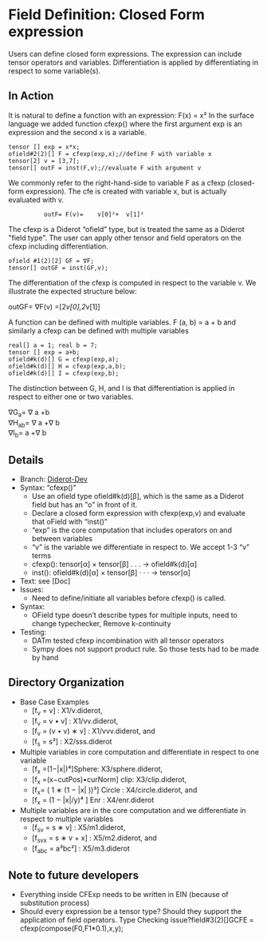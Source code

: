 # Field Definition: Closed Form expression

Users can define closed form expressions. The expression can include tensor operators and variables.  Differentiation is applied by differentiating in respect to some variable(s).
	
## In Action
It is natural to define a function with an expression: F(x) = x²
In the surface language we added function cfexp() where the first argument exp is an expression and the second x is a variable.
 ``` 
tensor [] exp = x*x;  
ofield#2(2)[] F = cfexp(exp,x);//define F with variable x 
tensor[2] v = [3,7];  
tensor[] outF = inst(F,v);//evaluate F with argument v
 ```
We commonly refer to the right-hand-side to variable F as a cfexp (closed-form expression). The cfe is created with variable x, but is actually evaluated with v. 

              outF= F(v)=    v[0]²+  v[1]² 

The cfexp is a Diderot “ofield” type, but is treated the same as a Diderot "field type". The user can apply other tensor and field operators on the cfexp including differentiation.
  ```
ofield #1(2)[2] GF = ∇F; 
tensor[] outGF = inst(GF,v);
 ```
The differentiation of the cfexp is computed in respect to the variable v. We illustrate the expected structure below:      

   outGF=  ∇F(v)
   =[2*v[0],2*v[1]]


A function can be defined with multiple variables.
                    F (a, b) = a + b 
and similarly a cfexp can be defined with multiple variables
  ```
real[] a = 1; real b = 7;  
tensor [] exp = a+b;  
ofield#k(d)[] G = cfexp(exp,a); 
ofield#k(d)[] H = cfexp(exp,a,b); 
ofield#k(d)[] I = cfexp(exp,b);
 ```
The distinction between G, H, and I is that differentiation is applied in respect to either one or two variables.

∇G<sub>a</sub>= ∇ a +b               
∇H<sub>ab</sub>= ∇ a +∇ b                       
∇I<sub>b</sub>=   a +∇ b

## Details
* Branch:   [Diderot-Dev](https://github.com/cchiw/Diderot-Dev) 
* Syntax: “cfexp()"
	- Use an ofield type ofield#k(d)[β], which is the same as a Diderot field but has an "o" in  front of it.
	- Declare a closed form expression with cfexp(exp,v) and evaluate that oField with “inst()”
	* “exp” is the core computation that includes operators on and between variables 
	* “v” is the variable we differentiate in respect to. We accept 1-3 “v” terms  
	* cfexp(): tensor[α] × tensor[β] . . . → ofield#k(d)[α]  
	* inst(): ofield#k(d)[α] × tensor[β] · · · → tensor[α]
* Text: see [Doc]
* Issues:  
	* Need to define/initiate all variables before cfexp() is called.  
* Syntax:  
	* OField type doesn’t describe types for multiple inputs, need to change typechecker, Remove k-continuity 
* Testing:
	* DATm tested cfexp incombination with all tensor operators
	* Sympy does not support product rule. So those tests had to be made by hand
## Directory Organization
* Base Case Examples
	*   [f<sub>v</sub> = v] : X1/v.diderot, 
	* [f<sub>v</sub> = v • v] : X1/vv.diderot,
	*  [f<sub>v</sub> = (v • v) ∗ v] : X1/vvv.diderot, and 
	* [f<sub>s</sub> = s³] : X2/sss.diderot
* Multiple variables in core computation and differentiate in respect to one variable
	*  [f<sub>x</sub> =(1−|x|)⁴]Sphere: X3/sphere.diderot,
	*  [f<sub>x</sub> =(x−cutPos)•curNorm] clip: X3/clip.diderot,
	*  [f<sub>x</sub>= ( 1 ∗ (1 − |x| ))³] Circle : X4/circle.diderot, and 
	* [f<sub>x</sub> = (1 − |x|/y)⁴	] Enr : X4/enr.diderot
* Multiple variables are in the core computation and we differentiate in respect to multiple variables  
	* [f<sub>sv</sub> = s ∗ v] : X5/m1.diderot, 
	* [f<sub>svx</sub> = s ∗ v + x] : X5/m2.diderot, and
	*  [f<sub>abc</sub> = a³bc²] : X5/m3.diderot
	
## Note to future developers
* Everything inside CFExp needs to be written in EIN (because of substitution process)
* Should every expression be a tensor type? Should they support the application of field operators. Type Checking issue?field#3(2)[]GCFE = cfexp(compose(F0,F1*0.1),x,y);
